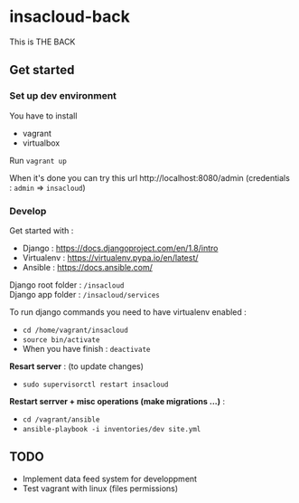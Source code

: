 # insacloud-back
This is THE BACK

## Get started

### Set up dev environment

You have to install
- vagrant
- virtualbox

Run ``vagrant up``

When it's done you can try this url http://localhost:8080/admin (credentials : ``admin`` => ``insacloud``)

### Develop

Get started with :
- Django : https://docs.djangoproject.com/en/1.8/intro
- Virtualenv : https://virtualenv.pypa.io/en/latest/
- Ansible : https://docs.ansible.com/

Django root folder : ``/insacloud``  
Django app folder : ``/insacloud/services``

To run django commands you need to have virtualenv enabled :
- ``cd /home/vagrant/insacloud``
- ``source bin/activate``
- When you have finish : ``deactivate``

**Resart server** : (to update changes)
- ``sudo supervisorctl restart insacloud``

**Restart serrver + misc operations (make migrations ...)** :
- ``cd /vagrant/ansible``
- ``ansible-playbook -i inventories/dev site.yml``

## TODO

- Implement data feed system for developpment
- Test vagrant with linux (files permissions)